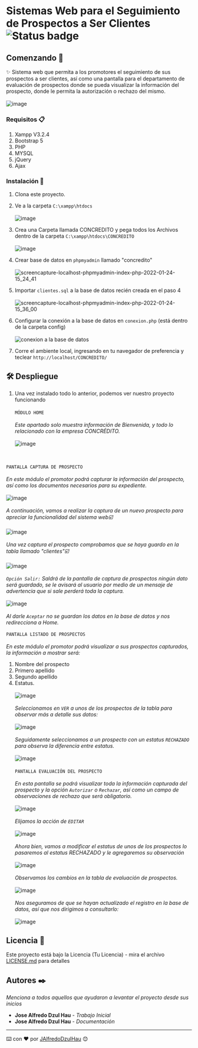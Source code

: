 # Sistemas Web para el Seguimiento de Prospectos a Ser Clientes  ![Status badge](https://img.shields.io/badge/status-%20terminado-green) 

## Comenzando 🚀
✨ Sistema web que permita a los promotores el seguimiento de sus prospectos a ser
clientes, así como una pantalla para el departamento de evaluación de prospectos donde se pueda
visualizar la información del prospecto, donde le permita la autorización o rechazo del mismo.
<BR></BR>
![image](https://user-images.githubusercontent.com/70233261/150862805-1e31a953-d947-4d33-91c3-8b28247f0eec.png)

### Requisitos 📋
1. Xampp V3.2.4
3. Bootstrap 5
4. PHP
5. MYSQL
6. jQuery
7. Ajax

### Instalación 🔧
1. Clona este proyecto.
2. Ve a la carpeta
`C:\xampp\htdocs`
<BR></BR>
![image](https://user-images.githubusercontent.com/70233261/150866937-076b7e37-6119-4c45-b9fc-0e642ded9d55.png)

3. Crea una Carpeta llamada CONCREDITO y pega todos los Archivos dentro de la carpeta
`C:\xampp\htdocs\CONCREDITO`
<BR></BR>
![image](https://user-images.githubusercontent.com/70233261/150867061-28147b34-ed92-44d6-b627-70afd09bc6fc.png)

4. Crear base de datos en ``phpmyadmin`` llamado "concredito"
<BR></BR>
![screencapture-localhost-phpmyadmin-index-php-2022-01-24-15_24_41](https://user-images.githubusercontent.com/70233261/150868665-6b386e2a-b593-4aaa-8748-b86063177207.png)

6. Importar ``clientes.sql`` a la base de datos recién creada en el paso 4
<BR></BR>
![screencapture-localhost-phpmyadmin-index-php-2022-01-24-15_36_00](https://user-images.githubusercontent.com/70233261/150869078-6a88eaac-9121-482b-a19e-0782bbf1b3ce.png)

8. Configurar la conexión a la base de datos en `conexion.php` (está dentro de la carpeta config)
<BR></BR>
![conexion a la base de datos](https://user-images.githubusercontent.com/70233261/150870916-9bff7d96-6b7a-465f-b22d-2b5a6c988627.png)


10. Corre el ambiente local, ingresando en tu navegador de preferencia y teclear
`http://localhost/CONCREDITO/`
## 🛠 Despliegue
1. Una vez instalado todo lo anterior, podemos ver nuestro proyecto funcionando
<BR></BR>
``MÓDULO HOME``
<BR></BR>
_Este apartado solo muestra información de Bienvenida, y todo lo relacionado con la empresa CONCRÉDITO._
<BR></BR>
![image](https://user-images.githubusercontent.com/70233261/150872525-32bed362-43ca-4947-b2f1-a7ca11310eee.png)

<BR></BR>
``PANTALLA CAPTURA DE PROSPECTO``
<BR></BR>
_En este módulo el promotor podrá capturar la información del prospecto, así como los
documentos necesarios para su expediente._
<BR></BR>
![image](https://user-images.githubusercontent.com/70233261/150873365-6b415d34-9bb5-4d28-bb44-3c0741592d0c.png)
<BR></BR>
_A continuación, vamos a realizar la captura de un nuevo prospecto para apreciar la funcionalidad del sistema web☑️_
<BR></BR>
![image](https://user-images.githubusercontent.com/70233261/150287892-9bcbec71-a67f-4369-9e78-22eeaa1de35b.png)
<BR></BR>
_Una vez captura el prospecto comprobamos que se haya guardo en la tabla llamado "clientes"☑️_
<BR></BR>
![image](https://user-images.githubusercontent.com/70233261/150288206-46ac17e0-f55a-4640-9635-a9e73742a541.png)
<BR></BR>
_``Opción Salir:`` Saldrá de la pantalla de captura de prospectos ningún dato será guardado, se
le avisará al usuario por medio de un mensaje de advertencia que si sale perderá toda la
captura._
<BR></BR>
![image](https://user-images.githubusercontent.com/70233261/150875126-d8cb8bc6-9c76-47af-9610-e2cef95ac45e.png)
<BR></BR>
_Al darle ``Aceptar`` no se guardan los datos en la base de datos y nos redirecciona a Home._
<BR></BR>
``PANTALLA LISTADO DE PROSPECTOS``
<BR></BR>
_En este módulo el promotor podrá visualizar a sus prospectos capturados, la información a
mostrar será:_ 

1. Nombre del prospecto 
2. Primero apellido 
3. Segundo apellido  
4. Estatus.
<BR></BR>
![image](https://user-images.githubusercontent.com/70233261/150288435-40defe2a-1a08-4f48-a045-f9cf1e121238.png)
<BR></BR>
_Seleccionamos en ``VER`` a unos de los prospectos de la tabla para observar más a detalle sus datos:_
<BR></BR>
![image](https://user-images.githubusercontent.com/70233261/150288730-e14e1bf1-ca80-437f-8de6-c3c11dac4d26.png)
<BR></BR>
_Seguidamente seleccionamos a un prospecto con un estatus ``RECHAZADO`` para observa la diferencia entre estatus._
<BR></BR>
![image](https://user-images.githubusercontent.com/70233261/150288922-675ff9a6-caf3-4f15-be7e-4e244dac0c0b.png)
<BR></BR>
``PANTALLA EVALUACIÓN DEL PROSPECTO``
<BR></BR>
_En esta pantalla se podrá visualizar toda la información capturada del prospecto y la opción
``Autorizar`` o ``Rechazar``, así como un campo de observaciones de rechazo que será obligatorio._
<BR></BR>
![image](https://user-images.githubusercontent.com/70233261/150289189-532e88ff-533e-4177-a81b-5ba7c2099f8f.png)
<BR></BR>
_Elijamos la acción de ``EDITAR``_
<BR></BR>
![image](https://user-images.githubusercontent.com/70233261/150289318-70c01eb1-0a86-48df-8f8a-1ff1c38b8d01.png)
<BR></BR>
_Ahora bien, vamos a modificar el estatus de unos de los prospectos lo pasaremos al estatus RECHAZADO y le agregaremos su observación_
<BR></BR>
![image](https://user-images.githubusercontent.com/70233261/150289680-7ad0ff22-547a-42f2-b7e4-6c7861aa6165.png)
<BR></BR>
_Observamos los cambios en la tabla de evaluación de prospectos._
<BR></BR>
![image](https://user-images.githubusercontent.com/70233261/150289808-81839934-348d-47a2-a804-fcf0aa4ef3ca.png)
<BR></BR>
_Nos aseguramos de que se hayan actualizado el registro en la base de datos, así que nos dirigimos a consultarlo:_
<BR></BR>
![image](https://user-images.githubusercontent.com/70233261/150289970-6c8ce6ca-6dd4-4cbd-b29d-7d1fe1e80c41.png)

## Licencia 📄

Este proyecto está bajo la Licencia (Tu Licencia) - mira el archivo [LICENSE.md](LICENSE.md) para detalles

## Autores ✒️

_Menciona a todos aquellos que ayudaron a levantar el proyecto desde sus inicios_

* **Jose Alfredo Dzul Hau** - *Trabajo Inicial*
* **Jose Alfredo Dzul Hau** - *Documentación*
---
⌨️ con ❤️ por [JAlfredoDzulHau](https://github.com/JAlfredoDzulHau) 😊
